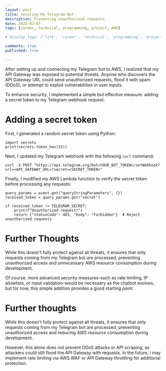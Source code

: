 ```yaml
---
layout: post
title: Securing My Telegram Bot
description: Preventing unauthorized requests
date: 2025-02-07
tags: [career, technical, programming, project, AWS]

# display_tags: ['life', 'career', 'technical', 'programming', 'project', 'AWS', 'growth']

comments: true
published: true

---
```

After setting up and connecting my Telegram bot to AWS, I realized that my API Gateway was exposed to potential threats. Anyone who discovers the API Gateway URL could send unauthorized requests, flood it with spam (DDoS), or attempt to exploit vulnerabilities in user inputs.

To enhance security, I implemented a simple but effective measure: adding a secret token to my Telegram webhook request.

# Adding a secret token
First, I generated a random secret token using Python:
~~~
import secrets
print(secrets.token_hex(32))
~~~

Next, I updated my Telegram webhook with the following `curl` command:
~~~
curl -X POST "https://api.telegram.org/bot<YOUR_BOT_TOKEN>/setWebhook?url=<API_GATEWAY_URL>?secret=<SECRET_TOKEN>"
~~~

Finally, I modified my AWS Lambda function to verify the secret token before processing any requests:
~~~
query_params = event.get("queryStringParameters", {})
received_token = query_params.get("secret")

if received_token != TELEGRAM_SECRET:
    print(f"Unauthorized request!")
    return {"statusCode": 403, "body": "Forbidden"}  # Reject unauthorized requests
~~~

# Further Thoughts
While this doesn't fully protect against all threats, it ensures that only requests coming from my Telegram bot are processed, preventing unauthorized access and unnecessary AWS resource consumption during development.

Of course, more advanced security measures-such as rate limiting, IP allowlists, or input validation-would be necessary as the chatbot evolves, but for now, this simple addition provides a good starting point.

# Further thoughts
While this doesn't fully protect against all threats, it ensures that only requests coming from my Telegram bot are processed, preventing unauthorized access and reducing AWS resource consumption during development.

However, this alone does not prevent DDoS attacks or API scraping, as attackers could still flood the API Gateway with requests. In the future, I may implement rate limiting via AWS WAF or API Gateway throttling for additional protection.